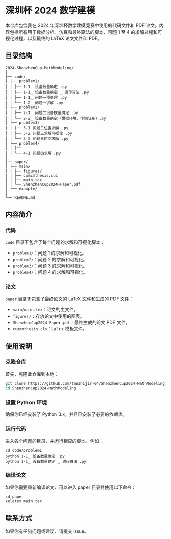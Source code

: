 # 深圳杯 2024 数学建模

本仓库包含我在 2024 年深圳杯数学建模竞赛中使用的代码文件和 PDF 论文。内容包括所有用于数据分析、仿真和最终算法的脚本，问题 1 至 4 的求解过程和可视化过程，以及最终的 LaTeX 论文文件和 PDF。

## 目录结构

```
2024-ShenzhenCup-MathModeling/
│
├── code/
│ ├── problem1/
│ │ ├── 1-1_ 设备数量确定 .py
│ │ ├── 1-1_ 设备数量确定 _ 遗传算法 .py
│ │ ├── 1-1_ 问题一预处理 .py
│ │ └── 1-2_ 问题一求解 .py
│ ├── problem2/
│ │ ├── 2-1_ 问题二设备数量确定 .py
│ │ └── 2-2_ 设备数量确定（模拟环境，作验证用）.py
│ ├── problem3/
│ │ ├── 3-1 问题三位置求解 .py
│ │ ├── 3-2 问题三求解可视化 .py
│ │ └── 3-3 问题三时间求解 .py
│ ├── problem4/
│ │ ├── 
│ │ └── 4-1 问题四求解 .py
│
├── paper/
│ ├── main/
| | ├── figures/
| | ├── cumcmthesis.cls
| | ├── main.tex
│ │ └── ShenzhenCup2024-Paper.pdf
│ └── example/
│
└── README.md
```

## 内容简介

### 代码

`code` 目录下包含了每个问题的求解和可视化脚本：

- `problem1/`：问题 1 的求解和可视化。
- `problem2/`：问题 2 的求解和可视化。
- `problem3/`：问题 3 的求解和可视化。
- `problem4/`：问题 4 的求解和可视化。

### 论文

`paper` 目录下包含了最终论文的 LaTeX 文件和生成的 PDF 文件：

- `main/main.tex`：论文的主文件。
- `figures/`：存放论文中使用的图表。
- `ShenzhenCup2024-Paper.pdf`：最终生成的论文 PDF 文件。
- `cumcmthesis.cls`：LaTex 模板文件。

## 使用说明

### 克隆仓库

首先，克隆此仓库到本地：

```bash
git clone https://github.com/tanzhijir-04/ShenzhenCup2024-MathModeling.git
cd ShenzhenCup2024-MathModeling
```

### 设置 Python 环境
确保你已经安装了 Python 3.x，并且已安装了必要的依赖库。

### 运行代码
进入各个问题的目录，并运行相应的脚本。例如：

```
cd code/problem1
python 1-1_ 设备数量确定 .py
python 1-1_ 设备数量确定 _ 遗传算法 .py
```

### 编译论文
如果你需要重新编译论文，可以进入 paper 目录并使用以下命令：

```
cd paper
xelatex main.tex
```
## 联系方式
如果你有任何问题或建议，请提交 issue。